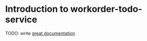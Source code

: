 # Introduction to workorder-todo-service

TODO: write [great documentation](http://jacobian.org/writing/what-to-write/)
